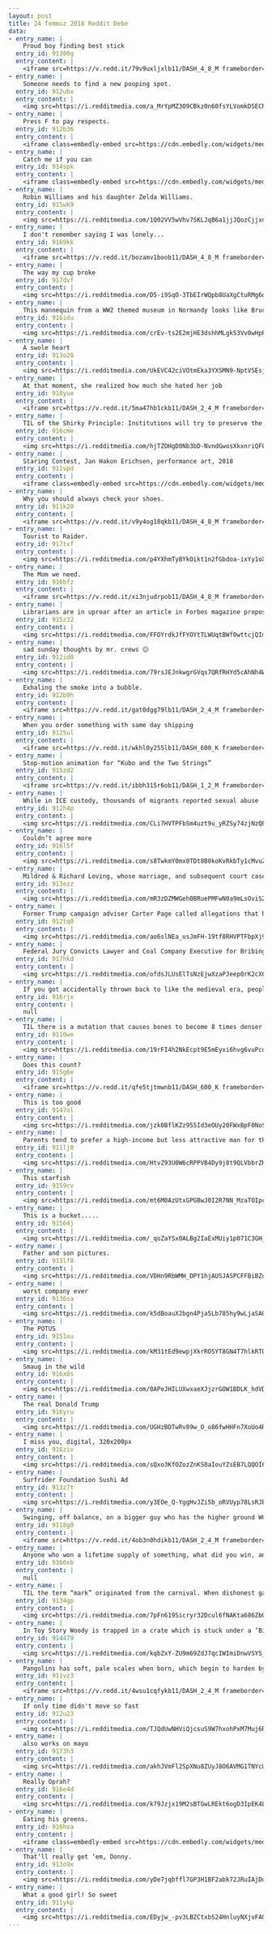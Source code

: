 ```yaml
---
layout: post
title: 24 Temmuz 2018 Reddit Debe
data:
- entry_name: |
    Proud boy finding best stick
  entry_id: 91380g
  entry_content: |
    <iframe src=https://v.redd.it/79v9uxljxlb11/DASH_4_8_M frameborder=0></iframe>
- entry_name: |
    Someone needs to find a new pooping spot.
  entry_id: 912ubx
  entry_content: |
    <img src=https://i.redditmedia.com/a_MrYpMZ3O9CBkz0n60fsYLVomkDSECRMhOWKXwromQ.jpg?s=700ed9356448d2212fecada09d5bf6c0 frameborder=0>
- entry_name: |
    Press F to pay respects.
  entry_id: 912b36
  entry_content: |
    <iframe class=embedly-embed src=https://cdn.embedly.com/widgets/media.html?src=https%3A%2F%2Fgfycat.com%2Fifr%2FFastEagerAmericanpainthorse&url=https%3A%2F%2Fgfycat.com%2FFastEagerAmericanpainthorse&image=https%3A%2F%2Fthumbs.gfycat.com%2FFastEagerAmericanpainthorse-size_restricted.gif&key=522baf40bd3911e08d854040d3dc5c07&type=text%2Fhtml&schema=gfycat width=600 height=338 scrolling=no frameborder=0 allow=autoplay; fullscreen allowfullscreen=true></iframe>
- entry_name: |
    Catch me if you can
  entry_id: 914spk
  entry_content: |
    <iframe class=embedly-embed src=https://cdn.embedly.com/widgets/media.html?src=https%3A%2F%2Fgfycat.com%2Fifr%2FCluelessBruisedGoldeneye&url=https%3A%2F%2Fgfycat.com%2FCluelessBruisedGoldeneye&image=https%3A%2F%2Fthumbs.gfycat.com%2FCluelessBruisedGoldeneye-size_restricted.gif&key=2aa3c4d5f3de4f5b9120b660ad850dc9&type=text%2Fhtml&schema=gfycat width=270 height=480 scrolling=no frameborder=0 allow=autoplay; fullscreen allowfullscreen=true></iframe>
- entry_name: |
    Robin Williams and his daughter Zelda Williams.
  entry_id: 915wk9
  entry_content: |
    <img src=https://i.redditmedia.com/1Q02VV5wVhv7SKLJqB6a1jjJQozCjjxnfPLgEoZ2U_Q.jpg?s=e20908f8f9e24df1b52f583102c45351 frameborder=0>
- entry_name: |
    I don't remember saying I was lonely...
  entry_id: 9169kk
  entry_content: |
    <iframe src=https://v.redd.it/bozamv1boob11/DASH_4_8_M frameborder=0></iframe>
- entry_name: |
    The way my cup broke
  entry_id: 917dvf
  entry_content: |
    <img src=https://i.redditmedia.com/D5-i9SqO-3TbEIrWQpb8UaXgCtuRMg6qkiNmJLHIA8A.jpg?s=813925176e21dec1fa1be8c937891ea2 frameborder=0>
- entry_name: |
    This mannequin from a WW2 themed museum in Normandy looks like Bruce Willis
  entry_id: 916idu
  entry_content: |
    <img src=https://i.redditmedia.com/crEv-ts2E2mjHE3dshhMLgkS3Vv0wHpPhglL49EE7QM.jpg?s=f99545e0d5da26bbc0039c1bb5e20963 frameborder=0>
- entry_name: |
    A swole heart
  entry_id: 913o28
  entry_content: |
    <img src=https://i.redditmedia.com/UkEVC42ciVOtmEka3YXSMN9-NptVSEsjAYofGzh3iKI.jpg?s=0aeb78ab27f9e50143e1ac35cd52f77c frameborder=0>
- entry_name: |
    At that moment, she realized how much she hated her job
  entry_id: 910yue
  entry_content: |
    <iframe src=https://v.redd.it/5ma47hb1ckb11/DASH_2_4_M frameborder=0></iframe>
- entry_name: |
    TIL of the Shirky Principle: Institutions will try to preserve the problem to which they are the solution.
  entry_id: 916cme
  entry_content: |
    <img src=https://i.redditmedia.com/hjTZOHgD0Nb3bD-NvndGwosXkxnriQFL8BufMJfWUpY.jpg?s=dc6553d9deb31e93b5c36bddc632b158 frameborder=0>
- entry_name: |
    Staring Contest, Jan Hakon Erichsen, performance art, 2018
  entry_id: 911vpd
  entry_content: |
    <iframe class=embedly-embed src=https://cdn.embedly.com/widgets/media.html?src=https%3A%2F%2Fgfycat.com%2Fifr%2FWhichSpanishCaimanlizard&url=https%3A%2F%2Fgfycat.com%2FWhichSpanishCaimanlizard&image=https%3A%2F%2Fthumbs.gfycat.com%2FWhichSpanishCaimanlizard-size_restricted.gif&key=522baf40bd3911e08d854040d3dc5c07&type=text%2Fhtml&schema=gfycat width=600 height=750 scrolling=no frameborder=0 allow=autoplay; fullscreen allowfullscreen=true></iframe>
- entry_name: |
    Why you should always check your shoes.
  entry_id: 911k20
  entry_content: |
    <iframe src=https://v.redd.it/v9y4og18qkb11/DASH_4_8_M frameborder=0></iframe>
- entry_name: |
    Tourist to Raider.
  entry_id: 917txf
  entry_content: |
    <img src=https://i.redditmedia.com/p4YXhmTyBYkOikt1n2fGbdoa-ixYy1oXzoQQkzes0xM.png?s=2ca73be9e3f3f87ed3b72024ccbc0f4d frameborder=0>
- entry_name: |
    The Mom we need.
  entry_id: 916bfz
  entry_content: |
    <iframe src=https://v.redd.it/xi3njudrpob11/DASH_4_8_M frameborder=0></iframe>
- entry_name: |
    Librarians are in uproar after an article in Forbes magazine proposed replacing all public libraries in the US with Amazon bookstores, which said libraries ‘don’t have the same value they used to’ and cost taxpayers too much
  entry_id: 915z32
  entry_content: |
    <img src=https://i.redditmedia.com/FFOYrdkJfFYOYtTLWUqtBWf0wttcjQIm9DcY9RKU0EI.jpg?s=f8a30abb5cfd2116172c4bcc7a20f9fc frameborder=0>
- entry_name: |
    sad sunday thoughts by mr. crews 😕
  entry_id: 912id0
  entry_content: |
    <img src=https://i.redditmedia.com/79rsJEJnkwgrGVqs7QRfRHYd5cAhNh4W6yPq5vzmW-8.jpg?s=441e9ee75d993d14330cacacc79b58d6 frameborder=0>
- entry_name: |
    Exhaling the smoke into a bubble.
  entry_id: 912b9h
  entry_content: |
    <iframe src=https://v.redd.it/gat0dgg79lb11/DASH_2_4_M frameborder=0></iframe>
- entry_name: |
    When you order something with same day shipping
  entry_id: 9125ul
  entry_content: |
    <iframe src=https://v.redd.it/wkhl0y255lb11/DASH_600_K frameborder=0></iframe>
- entry_name: |
    Stop-motion animation for “Kubo and the Two Strings”
  entry_id: 915zd2
  entry_content: |
    <iframe src=https://v.redd.it/ibbh315r6ob11/DASH_1_2_M frameborder=0></iframe>
- entry_name: |
    While in ICE custody, thousands of migrants reported sexual abuse
  entry_id: 912h4p
  entry_content: |
    <img src=https://i.redditmedia.com/CLi7HVTPFbSm4uzt9u_yRZSy74zjNzQPH6Qs5nIIKgg.jpg?s=1046a14fc3e0b26dac942d25fc1a3a7d frameborder=0>
- entry_name: |
    Couldn’t agree more
  entry_id: 916l5f
  entry_content: |
    <img src=https://i.redditmedia.com/s8TwkmY0mx0TDt8B0koKvRkbTy1cMvuZ2EvUy06C0ss.jpg?s=369467a22e6c14e027a9e62604a7e0a7 frameborder=0>
- entry_name: |
    Mildred & Richard Loving, whose marriage, and subsequent court cases, would go on to end all race-based legal restrictions on marriage in the US. (1950s)
  entry_id: 913ezz
  entry_content: |
    <img src=https://i.redditmedia.com/mR3zDZMWGeh0BRuePMFwN0a9mLsOviS2r6BgArCKBwk.jpg?s=d87b8fd7ce8e63ce768d611125f107f0 frameborder=0>
- entry_name: |
    Former Trump campaign adviser Carter Page called allegations that he was a Russian agent “spin,” a “ridiculous smear campaign” and “literally a complete joke” - but admitted that he had worked as an informal adviser to the Russian government.
  entry_id: 912tq0
  entry_content: |
    <img src=https://i.redditmedia.com/ao6slNEa_usJmFH-19tf8RHVPTFbpXj9JZHcl8geqOw.jpg?s=05fdcdc785392c18d5e87afdc739547a frameborder=0>
- entry_name: |
    Federal Jury Convicts Lawyer and Coal Company Executive for Bribing State Legislator
  entry_id: 917hkd
  entry_content: |
    <img src=https://i.redditmedia.com/ofdsJLUsElTsNzEjwXzaPJeep0rK2cX6QZehihQKCUs.jpg?s=06ecda2f8406e75dc4500337ba4aa15e frameborder=0>
- entry_name: |
    If you got accidentally thrown back to like the medieval era, people wouldn't think you're a genius for knowing that the earth revolves around the sun and stuff. They'd think you're a moron for speaking weird and having no idea how to run a farm.
  entry_id: 916rjx
  entry_content: |
    null
- entry_name: |
    TIL there is a mutation that causes bones to become 8 times denser than normal that allow people to walk away from car accidents without a single fracture but with a trade off of being unable to swim.
  entry_id: 9110we
  entry_content: |
    <img src=https://i.redditmedia.com/19rFI4h2NkEcpt9E5mEyxi6hvg6vuPcqaoUizq7bNig.jpg?s=f6a9b18446aed367be1618498c48b067 frameborder=0>
- entry_name: |
    Does this count?
  entry_id: 915g6e
  entry_content: |
    <iframe src=https://v.redd.it/qfe5tjtmwnb11/DASH_600_K frameborder=0></iframe>
- entry_name: |
    This is too good
  entry_id: 9147ol
  entry_content: |
    <img src=https://i.redditmedia.com/jzk0BflKZz955Id3eOUy20FWxBpF0NoSfUMd3zvMAjs.jpg?s=208d1bd7aa2a51c7318706da7bc34a63 frameborder=0>
- entry_name: |
    Parents tend to prefer a high-income but less attractive man for their daughters, while daughters view the physical attractiveness of their spouses as more important than their parents, finds new research from China (N=589).
  entry_id: 911lj8
  entry_content: |
    <img src=https://i.redditmedia.com/HtvZ93U0W6cRPPVB4Dy9j8t9QLVbbrZHtIRnAcCGGkw.jpg?s=82286e666d19b25a8f5ac236b15b505c frameborder=0>
- entry_name: |
    This starfish
  entry_id: 9159cv
  entry_content: |
    <img src=https://i.redditmedia.com/mt6M0AzUtxGPGBwJ0I2R7NN_MzaTOIpcc7Mm5hirO8A.jpg?s=c923e9eaabc42803f6ace7924b55e15e frameborder=0>
- entry_name: |
    This is a bucket.....
  entry_id: 91564j
  entry_content: |
    <img src=https://i.redditmedia.com/_qoZaYSx0ALBg2IaExMUiy1p071C3GH_um5QabOXme8.jpg?s=c14c13241e508a541eec63dbf9cc6ee0 frameborder=0>
- entry_name: |
    Father and son pictures.
  entry_id: 913lf8
  entry_content: |
    <img src=https://i.redditmedia.com/VDHn9RbWMH_DPY1hjAUSJASPCFFBiBZus-6eyBudRgc.jpg?s=0f0ef5fa5735600eac34364d4556a966 frameborder=0>
- entry_name: |
    worst company ever
  entry_id: 9136sa
  entry_content: |
    <img src=https://i.redditmedia.com/k5dBoauX2bgn4Pja5Lb785hy9wLjaSA06J0mlqTI9bw.jpg?s=fbc1fa1769e7ffb6c792913afbd5ebac frameborder=0>
- entry_name: |
    The POTUS
  entry_id: 9151ou
  entry_content: |
    <img src=https://i.redditmedia.com/kM31tEd9ewpjXkrROSYT8GN4T7hlkRTORm_w7TC6qeU.png?s=aac918c39986b648daea0dc4e4efb597 frameborder=0>
- entry_name: |
    Smaug in the wild
  entry_id: 916x8s
  entry_content: |
    <img src=https://i.redditmedia.com/0APeJHILUXwxaeXJjzrGOW1BDLK_hdVDmk1AnKajtnk.jpg?s=a8fa477fa77af02a7a319c28c15fa12d frameborder=0>
- entry_name: |
    The real Donald Trump
  entry_id: 916yru
  entry_content: |
    <img src=https://i.redditmedia.com/UGHzBDTwRv89w_O_o86fwHHFn7XoUo4Ry2c6hNY0TkU.jpg?s=d84eafc84b005afd98e31f0f8fb58e24 frameborder=0>
- entry_name: |
    I miss you, digital, 320x200px
  entry_id: 916ziv
  entry_content: |
    <img src=https://i.redditmedia.com/sQxo3KfOZozZnKS0aIouYZsEB7LQQOI6DcOci-YGIZ8.gif?fm=jpg&s=e0a7914dfee9ce068335f57ca81ce1fc frameborder=0>
- entry_name: |
    Surfrider Foundation Sushi Ad
  entry_id: 913z7t
  entry_content: |
    <img src=https://i.redditmedia.com/y3EOe_Q-YggHvJZi5b_oRVUyp78LsRJb09naG5Bob0M.jpg?s=3a6db92f958a309ad64bc486e8cf5cd6 frameborder=0>
- entry_name: |
    Swinging, off balance, on a bigger guy who has the higher ground WCGW
  entry_id: 9118g0
  entry_content: |
    <iframe src=https://v.redd.it/4ob3n0hdikb11/DASH_2_4_M frameborder=0></iframe>
- entry_name: |
    Anyone who won a lifetime supply of something, what did you win, and are they still supplying it to you?
  entry_id: 9166xb
  entry_content: |
    null
- entry_name: |
    TIL the term “mark” originated from the carnival. When dishonest game operators found someone they could entice to keep playing their rigged game, they would mark the player by patting their back with a hand that had chalk on it. Other carnies would then keep an eye out for rubes with chalk marks.
  entry_id: 9134gp
  entry_content: |
    <img src=https://i.redditmedia.com/7pFn619Sicryr32Dcul6fNAKta686ZbUDdjrjiQ2JyE.jpg?s=d2d2a4d19b216ab7998a1a1e5b37f4d3 frameborder=0>
- entry_name: |
    In Toy Story Woody is trapped in a crate which is stuck under a ‘Binford’ tool-box. Binford is the fictional tool company in the TV show Home Improvement which starred Tim Allen, the voice of Buzz Lightyear.
  entry_id: 914479
  entry_content: |
    <img src=https://i.redditmedia.com/kqbZxY-ZU9m69ZdJ7qcIWImiDnwVSYS_GgSOySopwiI.jpg?s=4fac5cc291e94080833807957ab8cd7b frameborder=0>
- entry_name: |
    Pangolins has soft, pale scales when born, which begin to harden by second day
  entry_id: 911vz3
  entry_content: |
    <iframe src=https://v.redd.it/4wsu1cqfykb11/DASH_2_4_M frameborder=0></iframe>
- entry_name: |
    If only time didn't move so fast
  entry_id: 912u23
  entry_content: |
    <img src=https://i.redditmedia.com/TJQdUwNHViQjcsuS9W7hxohPxM7Muj6RKvuS6faVqXU.png?s=e3eea51df16e1388e3aaa7b23fd2a672 frameborder=0>
- entry_name: |
    also works on mayo
  entry_id: 9173h3
  entry_content: |
    <img src=https://i.redditmedia.com/akhJVmFl2SpXNu8ZUyJ8O6AVMG1TNYcUjw3UG_GpdME.png?s=15203a15201e1827713a5d4788144734 frameborder=0>
- entry_name: |
    Really Oprah?
  entry_id: 916e4d
  entry_content: |
    <img src=https://i.redditmedia.com/k79Jzjx19M2sBTGwLREkt6ogD3IpEK4LetLXeIS_lRM.png?s=542e73ca4ba8f01667749a8cf6cf011a frameborder=0>
- entry_name: |
    Eating his greens.
  entry_id: 916hva
  entry_content: |
    <iframe class=embedly-embed src=https://cdn.embedly.com/widgets/media.html?src=https%3A%2F%2Fgfycat.com%2Fifr%2FBlueZigzagAmethystsunbird&url=https%3A%2F%2Fgfycat.com%2Fbluezigzagamethystsunbird&image=https%3A%2F%2Fthumbs.gfycat.com%2FBlueZigzagAmethystsunbird-size_restricted.gif&key=522baf40bd3911e08d854040d3dc5c07&type=text%2Fhtml&schema=gfycat width=600 height=750 scrolling=no frameborder=0 allow=autoplay; fullscreen allowfullscreen=true></iframe>
- entry_name: |
    That’ll really get ‘em, Donny.
  entry_id: 913o9x
  entry_content: |
    <img src=https://i.redditmedia.com/yDe7jqbffl7GP3H1BF2abk72JRuIAjDuplwYPVlzTFs.jpg?s=8eee086b4b5fced93705b0c911b4c24b frameborder=0>
- entry_name: |
    What a good girl! So sweet
  entry_id: 911ykp
  entry_content: |
    <img src=https://i.redditmedia.com/EDyjw_-pv3LBZCtxbS24HnluyNXjvFAQP2bOESE5eS0.jpg?s=4789e064d266140276b5ffacc3102b76 frameborder=0>
---
```


